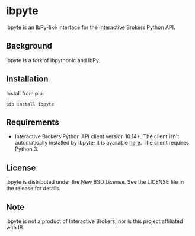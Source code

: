 # ibpyte
ibpyte is an IbPy-like interface for the Interactive Brokers Python API.

## Background

ibpyte is a fork of ibpythonic and IbPy.

## Installation

Install from pip:

```
pip install ibpyte
```

## Requirements

* Interactive Brokers Python API client version 10.14+. The client isn't automatically installed by ibpyte; it is available [here](https://interactivebrokers.github.io). The client requires Python 3.

## License

ibpyte is distributed under the New BSD License. See the LICENSE file in the
release for details.

## Note

ibpyte is not a product of Interactive Brokers, nor is this project affiliated
with IB.
